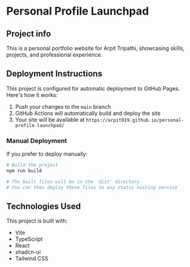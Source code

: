 
# Personal Profile Launchpad

## Project info

This is a personal portfolio website for Arpit Tripathi, showcasing skills, projects, and professional experience.

## Deployment Instructions

This project is configured for automatic deployment to GitHub Pages. Here's how it works:

1. Push your changes to the `main` branch
2. GitHub Actions will automatically build and deploy the site
3. Your site will be available at `https://arpit019.github.io/personal-profile-launchpad/`

### Manual Deployment

If you prefer to deploy manually:

```sh
# Build the project
npm run build

# The built files will be in the 'dist' directory
# You can then deploy these files to any static hosting service
```

## Technologies Used

This project is built with:

- Vite
- TypeScript
- React
- shadcn-ui
- Tailwind CSS
